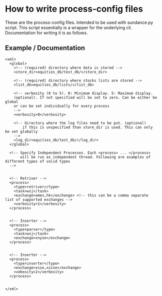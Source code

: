 # How to write process-config files
These are the process-config files. Intended to be used with sundance.py script.
This script essentially is a wrapper for the underlying cli.
Documentation for writing it is as follows.

## Example / Documentation
```
<xml>
  <global>
    <!-- (required) directory where data is stored -->
    <store_dir>equities_db/test_db/</store_dir>

    <!-- (required) directory where stocks lists are stored -->
    <list_db>equities_db/lists/</list_db>

    <!-- verbosity (0 to 5). 0: Minimum display. 5: Maximum display.
    (optional). If not specified will be set to zero. Can be either be global
    or can be set individually for every process
    -->
    <verbosity>0</verbosity>

    <!-- Directory where the log files need to be put. (optional)
        if this is unspecified than store_dir is used. This can only be set globally
    -->
    <log_dir>equities_db/test_db/</log_dir>
  </global>

  <!-- Specify Independent Processes. Each <process> ... </process>
       will be run as independent thread. Following are examples of different types of valid types
  -->


  <!-- Retriver -->
  <process>
    <type>retriver</type>
    <task>wsj</task>
    <exchange>amex,hk</exchange> <!-- this can be a comma separate list of supported exchanges -->
    <verbosity>1</verbosity>
  </process>


  <!-- Inserter -->
  <process>
    <type>parser</type>
    <task>wsj</task>
    <exchange>xnyse</exchange>
  </process>


  <!-- Inserter -->
  <process>
    <type>inserter</type>
    <exchange>xsse,xszse</exchange>
    <vebosity>2</verbosity>
  </process>


</xml>
```
